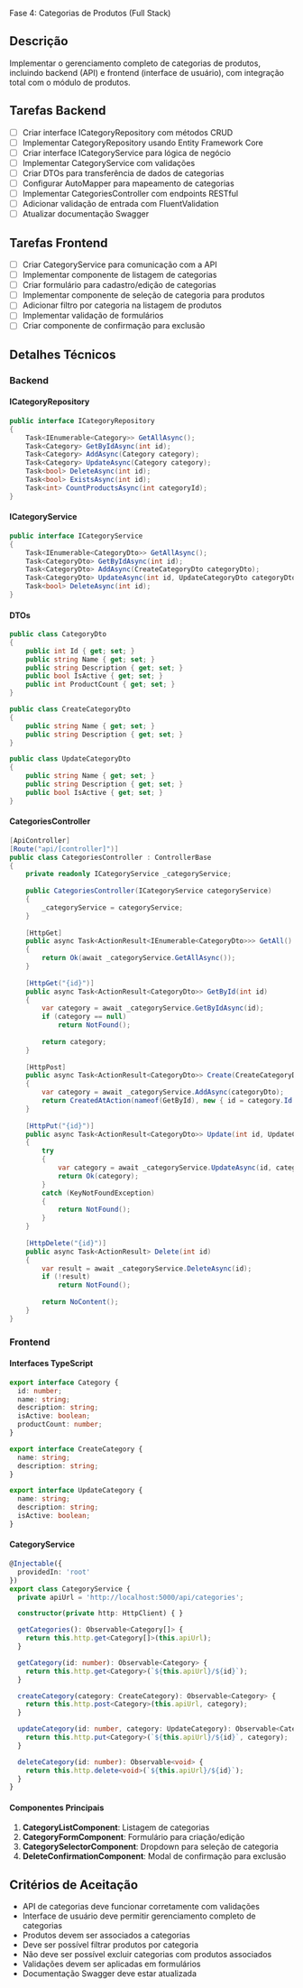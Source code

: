 Fase 4: Categorias de Produtos (Full Stack)

## Descrição
Implementar o gerenciamento completo de categorias de produtos, incluindo backend (API) e frontend (interface de usuário), com integração total com o módulo de produtos.

## Tarefas Backend
- [ ] Criar interface ICategoryRepository com métodos CRUD
- [ ] Implementar CategoryRepository usando Entity Framework Core
- [ ] Criar interface ICategoryService para lógica de negócio
- [ ] Implementar CategoryService com validações
- [ ] Criar DTOs para transferência de dados de categorias
- [ ] Configurar AutoMapper para mapeamento de categorias
- [ ] Implementar CategoriesController com endpoints RESTful
- [ ] Adicionar validação de entrada com FluentValidation
- [ ] Atualizar documentação Swagger

## Tarefas Frontend
- [ ] Criar CategoryService para comunicação com a API
- [ ] Implementar componente de listagem de categorias
- [ ] Criar formulário para cadastro/edição de categorias
- [ ] Implementar componente de seleção de categoria para produtos
- [ ] Adicionar filtro por categoria na listagem de produtos
- [ ] Implementar validação de formulários
- [ ] Criar componente de confirmação para exclusão

## Detalhes Técnicos

### Backend

#### ICategoryRepository
```csharp
public interface ICategoryRepository
{
    Task<IEnumerable<Category>> GetAllAsync();
    Task<Category> GetByIdAsync(int id);
    Task<Category> AddAsync(Category category);
    Task<Category> UpdateAsync(Category category);
    Task<bool> DeleteAsync(int id);
    Task<bool> ExistsAsync(int id);
    Task<int> CountProductsAsync(int categoryId);
}
```

#### ICategoryService
```csharp
public interface ICategoryService
{
    Task<IEnumerable<CategoryDto>> GetAllAsync();
    Task<CategoryDto> GetByIdAsync(int id);
    Task<CategoryDto> AddAsync(CreateCategoryDto categoryDto);
    Task<CategoryDto> UpdateAsync(int id, UpdateCategoryDto categoryDto);
    Task<bool> DeleteAsync(int id);
}
```

#### DTOs
```csharp
public class CategoryDto
{
    public int Id { get; set; }
    public string Name { get; set; }
    public string Description { get; set; }
    public bool IsActive { get; set; }
    public int ProductCount { get; set; }
}

public class CreateCategoryDto
{
    public string Name { get; set; }
    public string Description { get; set; }
}

public class UpdateCategoryDto
{
    public string Name { get; set; }
    public string Description { get; set; }
    public bool IsActive { get; set; }
}
```

#### CategoriesController
```csharp
[ApiController]
[Route("api/[controller]")]
public class CategoriesController : ControllerBase
{
    private readonly ICategoryService _categoryService;
    
    public CategoriesController(ICategoryService categoryService)
    {
        _categoryService = categoryService;
    }
    
    [HttpGet]
    public async Task<ActionResult<IEnumerable<CategoryDto>>> GetAll()
    {
        return Ok(await _categoryService.GetAllAsync());
    }
    
    [HttpGet("{id}")]
    public async Task<ActionResult<CategoryDto>> GetById(int id)
    {
        var category = await _categoryService.GetByIdAsync(id);
        if (category == null)
            return NotFound();
            
        return category;
    }
    
    [HttpPost]
    public async Task<ActionResult<CategoryDto>> Create(CreateCategoryDto categoryDto)
    {
        var category = await _categoryService.AddAsync(categoryDto);
        return CreatedAtAction(nameof(GetById), new { id = category.Id }, category);
    }
    
    [HttpPut("{id}")]
    public async Task<ActionResult<CategoryDto>> Update(int id, UpdateCategoryDto categoryDto)
    {
        try
        {
            var category = await _categoryService.UpdateAsync(id, categoryDto);
            return Ok(category);
        }
        catch (KeyNotFoundException)
        {
            return NotFound();
        }
    }
    
    [HttpDelete("{id}")]
    public async Task<ActionResult> Delete(int id)
    {
        var result = await _categoryService.DeleteAsync(id);
        if (!result)
            return NotFound();
            
        return NoContent();
    }
}
```

### Frontend

#### Interfaces TypeScript
```typescript
export interface Category {
  id: number;
  name: string;
  description: string;
  isActive: boolean;
  productCount: number;
}

export interface CreateCategory {
  name: string;
  description: string;
}

export interface UpdateCategory {
  name: string;
  description: string;
  isActive: boolean;
}
```

#### CategoryService
```typescript
@Injectable({
  providedIn: 'root'
})
export class CategoryService {
  private apiUrl = 'http://localhost:5000/api/categories';

  constructor(private http: HttpClient) { }

  getCategories(): Observable<Category[]> {
    return this.http.get<Category[]>(this.apiUrl);
  }

  getCategory(id: number): Observable<Category> {
    return this.http.get<Category>(`${this.apiUrl}/${id}`);
  }

  createCategory(category: CreateCategory): Observable<Category> {
    return this.http.post<Category>(this.apiUrl, category);
  }

  updateCategory(id: number, category: UpdateCategory): Observable<Category> {
    return this.http.put<Category>(`${this.apiUrl}/${id}`, category);
  }

  deleteCategory(id: number): Observable<void> {
    return this.http.delete<void>(`${this.apiUrl}/${id}`);
  }
}
```

#### Componentes Principais
1. **CategoryListComponent**: Listagem de categorias
2. **CategoryFormComponent**: Formulário para criação/edição
3. **CategorySelectorComponent**: Dropdown para seleção de categoria
4. **DeleteConfirmationComponent**: Modal de confirmação para exclusão

## Critérios de Aceitação
- API de categorias deve funcionar corretamente com validações
- Interface de usuário deve permitir gerenciamento completo de categorias
- Produtos devem ser associados a categorias
- Deve ser possível filtrar produtos por categoria
- Não deve ser possível excluir categorias com produtos associados
- Validações devem ser aplicadas em formulários
- Documentação Swagger deve estar atualizada
